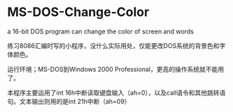 # MS-DOS-Change-Color
a 16-bit DOS program can change the color of screen and words

练习8086汇编时写的小程序，没什么实际用处，仅能更改DOS系统的背景色和字体颜色。

运行环境；MS-DOS到Windows 2000 Professional，更高的操作系统就不能用了。

本程序主要运用了int 16h中断读取键盘输入（ah=0），以及call语令和其他跳转语句。文本输出则用的是int 21h中断（ah=09）
